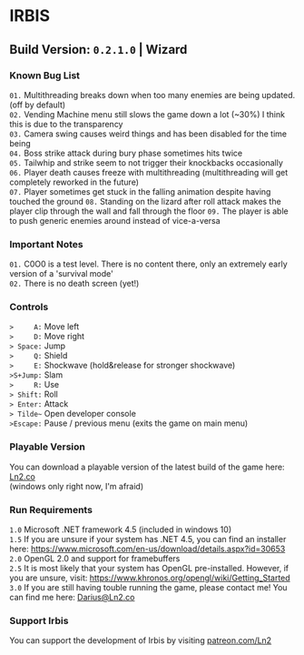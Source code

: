 # IRBIS
## Build Version: `0.2.1.0` | Wizard  


### Known Bug List  
`01.` Multithreading breaks down when too many enemies are being updated. (off by default)  
`02.` Vending Machine menu still slows the game down a lot (~30%) I think this is due to the transparency  
`03.` Camera swing causes weird things and has been disabled for the time being  
`04.` Boss strike attack during bury phase sometimes hits twice  
`05.` Tailwhip and strike seem to not trigger their knockbacks occasionally  
`06.` Player death causes freeze with multithreading (multithreading will get completely reworked in the future)  
`07.` Player sometimes get stuck in the falling animation despite having touched the ground
`08.` Standing on the lizard after roll attack makes the player clip through the wall and fall through the floor
`09.` The player is able to push generic enemies around instead of vice-a-versa


### Important Notes  
`01.` C0O0 is a test level. There is no content there, only an extremely early version of a 'survival mode'  
`02.` There is no death screen (yet!)  

### Controls  
`>     A:` Move left  
`>     D:` Move right  
`> Space:` Jump  
`>     Q:` Shield  
`>     E:` Shockwave (hold&release for stronger shockwave)  
`>S+Jump:` Slam  
`>     R:` Use  
`> Shift:` Roll  
`> Enter:` Attack  
`> Tilde~` Open developer console  
`>Escape:` Pause / previous menu (exits the game on main menu)  


### Playable Version  
You can download a playable version of the latest build of the game here: [Ln2.co](https://Ln2.co/#download)  
(windows only right now, I'm afraid)  


### Run Requirements  
`1.0` Microsoft .NET framework 4.5 (included in windows 10)  
`1.5` If you are unsure if your system has .NET 4.5, you can find an installer here: https://www.microsoft.com/en-us/download/details.aspx?id=30653  
`2.0` OpenGL 2.0 and support for framebuffers  
`2.5` It is most likely that your system has OpenGL pre-installed. However, if you are unsure, visit: https://www.khronos.org/opengl/wiki/Getting_Started  
`3.0` If you are still having touble running the game, please contact me! You can find me here: Darius@Ln2.co  


### Support Irbis
You can support the development of Irbis by visiting [patreon.com/Ln2](https://www.patreon.com/Ln2)  